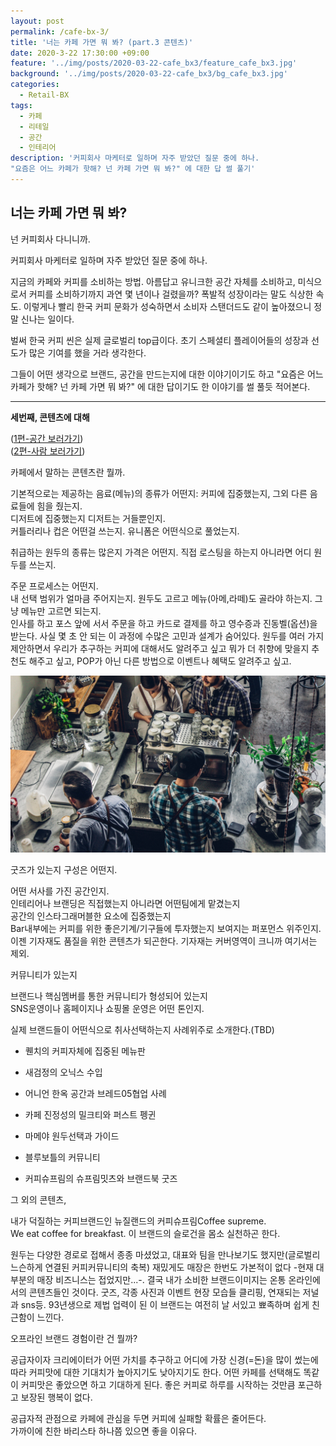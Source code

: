 ```yaml
---
layout: post
permalink: /cafe-bx-3/
title: '너는 카페 가면 뭐 봐? (part.3 콘텐츠)'
date: 2020-3-22 17:30:00 +09:00
feature: '../img/posts/2020-03-22-cafe_bx3/feature_cafe_bx3.jpg'
background: '../img/posts/2020-03-22-cafe_bx3/bg_cafe_bx3.jpg'
categories:
  - Retail-BX
tags:
  - 카페
  - 리테일
  - 공간
  - 인테리어
description: '커피회사 마케터로 일하며 자주 받았던 질문 중에 하나.
"요즘은 어느 카페가 핫해? 넌 카페 가면 뭐 봐?" 에 대한 답 썰 풀기'
---
```


## 너는 카페 가면 뭐 봐?

넌 커피회사 다니니까.

커피회사 마케터로 일하며 자주 받았던 질문 중에 하나.

지금의 카페와 커피를 소비하는 방법.  아름답고 유니크한 공간 자체를 소비하고, 미식으로서 커피를 소비하기까지 과연 몇 년이나 걸렸을까? 폭발적 성장이라는 말도 식상한 속도. 이렇게나 빨리 한국 커피 문화가 성숙하면서 소비자 스탠더드도 같이 높아졌으니 정말 신나는 일이다.

벌써 한국 커피 씬은 실제 글로벌리 top급이다. 초기 스페셜티 플레이어들의 성장과 선도가 많은 기여를 했을 거라 생각한다.

그들이 어떤 생각으로 브랜드, 공간을 만드는지에 대한 이야기이기도 하고 "요즘은 어느 카페가 핫해? 넌 카페 가면 뭐 봐?" 에 대한 답이기도 한 이야기를 썰 풀듯 적어본다.

---

**세번째, 콘텐츠에 대해** 

([1편-공간 보러가기](https://contxtrator.com/2020-03-22-cafe_bx1/))<Br>([2편-사람 보러가기](https://contxtrator.com/2020-03-22-cafe_bx2/))

카페에서 말하는 콘텐츠란 뭘까.

기본적으로는 제공하는 음료(메뉴)의 종류가 어떤지: 커피에 집중했는지, 그외 다른 음료들에 힘을 줬는지.<br>디저트에 집중했는지 디저트는 거들뿐인지.<br>커틀러리나 컵은 어떤걸 쓰는지. 유니폼은 어떤식으로 풀었는지.

취급하는 원두의 종류는 많은지 가격은 어떤지. 직접 로스팅을 하는지 아니라면 어디 원두를 쓰는지.

주문 프로세스는 어떤지.<br>	내 선택 범위가 얼마큼 주어지는지. 원두도 고르고 메뉴(아메,라떼)도 골라야 하는지. 그냥 메뉴만 고르면 되는지. <br>인사를 하고 포스 앞에 서서 주문을 하고 카드로 결제를 하고 영수증과 진동벨(옵션)을 받는다. 사실 몇 초 안 되는 이 과정에 수많은 고민과 설계가 숨어있다. 원두를 여러 가지 제안하면서 우리가 추구하는 커피에 대해서도 알려주고 싶고 뭐가 더 취향에 맞을지 추천도 해주고 싶고, POP가 아닌 다른 방법으로 이벤트나 혜택도 알려주고 싶고. 

**![coffee_bar](../img/posts/2020-03-22-cafe_bx2/img5.jpg)** 

굿즈가 있는지 구성은 어떤지.<br>

어떤 서사를 가진 공간인지.<br>인테리어나 브랜딩은 직접했는지 아니라면 어떤팀에게 맡겼는지<br>공간의 인스타그래머블한 요소에 집중했는지<br>Bar내부에는 커피를 위한 좋은기계/기구들에 투자했는지 보여지는 퍼포먼스 위주인지.<br>이젠 기자재도 품질을 위한 콘텐츠가 되곤한다. 기자재는 커버영역이 크니까 여기서는 제외.

커뮤니티가 있는지

브랜드나 핵심멤버를 통한 커뮤니티가 형성되어 있는지<br>SNS운영이나 홈페이지나 쇼핑몰 운영은 어떤 톤인지.



실제 브랜드들이 어떤식으로 취사선택하는지 사례위주로 소개한다.(TBD)

- 퀜치의 커피자체에 집중된 메뉴판

- 새검정의 오닉스 수입

- 어니언 한옥 공간과 브레드05협업 사례
- 카페 진정성의 밀크티와 퍼스트 펭귄
- 마메야 원두선택과 가이드
- 블루보틀의 커뮤니티
- 커피슈프림의 슈프림밋츠와 브랜드북 굿즈



그 외의 콘텐츠, 

내가 덕질하는 커피브랜드인 뉴질랜드의 커피슈프림Coffee supreme. <br>We eat coffee for breakfast. 이 브랜드의 슬로건을 몸소 실천하곤 한다. 



원두는 다양한 경로로 접해서 종종 마셨었고, 대표와 팀을 만나보기도 했지만(글로벌리 느슨하게 연결된 커피커뮤니티의 축복) 재밌게도 매장은 한번도 가본적이 없다 -현재 대부분의 매장 비즈니스는 접었지만...-. 결국 내가 소비한 브랜드이미지는 온통 온라인에서의 콘텐츠들인 것이다. 굿즈, 각종 사진과 이벤트 현장 모습들 클리핑, 연재되는 저널과 sns등. 93년생으로 제법 업력이 된 이 브랜드는 여전히 날 서있고 뾰족하며 쉽게 친근함이 느낀다.



오프라인 브랜드 경험이란 건 뭘까? 

공급자이자 크리에이터가 어떤 가치를 추구하고 어디에 가장 신경(=돈)을 많이 썼는에 따라 커피맛에 대한 기대치가 높아지기도 낮아지기도 한다. 어떤 카페를 선택해도 똑같이 커피맛은 좋았으면 하고 기대하게 된다. 좋은 커피로 하루를 시작하는 것만큼 포근하고 보장된 행복이 없다.

공급자적 관점으로 카페에 관심을 두면 커피에 실패할 확률은 줄어든다. <br>가까이에 친한 바리스타 하나쯤 있으면 좋을 이유다.

